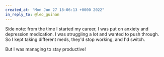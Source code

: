 ```yaml
---
created_at: "Mon Jun 27 18:06:13 +0000 2022"
in_reply_to: @leo_guinan
---
```


Side note: from the time I started my career, I was put on anxiety and depression medication.  I was struggling a lot and wanted to push through.  So I kept taking different meds, they'd stop working, and I'd switch.

But I was managing to stay productive!